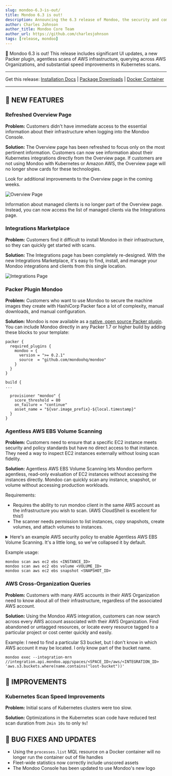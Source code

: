 ```yaml
---
slug: mondoo-6.3-is-out/
title: Mondoo 6.3 is out!
description: Announcing the 6.3 release of Mondoo, the security and compliance platform that prioritizes risks that matter most in your infrastructure.
author: Charles Johnson
author_title: Mondoo Core Team
author_url: https://github.com/charlesjohnson
tags: [release, mondoo]
---
```


🥳 Mondoo 6.3 is out! This release includes significant UI updates, a new Packer plugin, agentless scans of AWS infrastructure, querying across AWS Organizations, and substantial speed improvements in Kubernetes scans.

---

Get this release: [Installation Docs](/cnspec/) | [Package Downloads](https://releases.mondoo.com/mondoo/) | [Docker Container](https://hub.docker.com/r/mondoo/client)

---

## 🎉 NEW FEATURES

### Refreshed Overview Page

**Problem:** Customers didn't have immediate access to the essential information about their infrastructure when logging into the Mondoo Console.

**Solution:** The Overview page has been refreshed to focus only on the most pertinent information. Customers can now see information about their Kubernetes integrations directly from the Overview page. If customers are not using Mondoo with Kubernetes or Amazon AWS, the Overview page will no longer show cards for these technologies.

Look for additional improvements to the Overview page in the coming weeks.

![Overview Page](/img/releases/2022-06-23-mondoo-6.3-is-out/overview.jpg)

Information about managed clients is no longer part of the Overview page. Instead, you can now access the list of managed clients via the Integrations page.

### Integrations Marketplace

**Problem:** Customers find it difficult to install Mondoo in their infrastructure, so they can quickly get started with scans.

**Solution:** The Integrations page has been completely re-designed. With the new Integrations Marketplace, it's easy to find, install, and manage your Mondoo integrations and clients from this single location.

![Integrations Page](/img/releases/2022-06-23-mondoo-6.3-is-out/integrations.jpg)

### Packer Plugin Mondoo

**Problem:** Customers who want to use Mondoo to secure the machine images they create with HashiCorp Packer face a lot of complexity, manual downloads, and manual configuration.

**Solution:** Mondoo is now available as a [native, open source Packer plugin](https://github.com/mondoohq/packer-plugin-cnspec). You can include Mondoo directly in any Packer 1.7 or higher build by adding these blocks to your template:

```
packer {
  required_plugins {
    mondoo = {
      version = ">= 0.2.1"
      source  = "github.com/mondoohq/mondoo"
    }
  }
}
```

```
build {
...

  provisioner "mondoo" {
    score_threshold = 80
    on_failure = "continue"
    asset_name = "${var.image_prefix}-${local.timestamp}"
  }
}
```

### Agentless AWS EBS Volume Scanning

**Problem:** Customers need to ensure that a specific EC2 instance meets security and policy standards but have no direct access to that instance. They need a way to inspect EC2 instances externally without losing scan fidelity.

**Solution:** Agentless AWS EBS Volume Scanning lets Mondoo perform agentless, read-only evaluation of EC2 instances without accessing the instances directly. Mondoo can quickly scan any instance, snapshot, or volume without accessing production workloads.

Requirements:

- Requires the ability to run mondoo client in the same AWS account as the infrastructure you wish to scan. (AWS CloudShell is excellent for this!)
- The scanner needs permission to list instances, copy snapshots, create volumes, and attach volumes to instances.

<details>
  <summary>Here's an example AWS security policy to enable Agentless AWS EBS Volume Scanning. It's a little long, so we've collapsed it by default.</summary>

```json
{
  "Version": "2012-10-17",
  "Statement": [
    {
      "Condition": {
        "StringEquals": {
          "aws:ResourceTag/Created By": "Mondoo"
        }
      },
      "Action": [
        "ec2:AttachVolume",
        "ec2:DetachVolume",
        "ec2:DeleteVolume",
        "ec2:DeleteSnapshot"
      ],
      "Resource": "*",
      "Effect": "Allow"
    },
    {
      "Action": [
        "ec2:CreateSnapshot",
        "ec2:CreateVolume",
        "ec2:CopySnapshot",
        "ec2:CreateTags",
        "ec2:DescribeInstances",
        "ec2:DescribeVolumes",
        "ec2:DescribeSnapshots",
        "kms:Decrypt",
        "kms:ReEncryptTo",
        "kms:GenerateDataKeyWithoutPlaintext",
        "kms:DescribeKey",
        "kms:ReEncryptFrom"
      ],
      "Resource": "*",
      "Effect": "Allow"
    },
    {
      "Condition": {
        "Bool": {
          "kms:GrantIsForAWSResource": "true"
        }
      },
      "Action": "kms:CreateGrant",
      "Resource": "*",
      "Effect": "Allow"
    }
  ]
}
```

</details>

Example usage:

```
mondoo scan aws ec2 ebs <INSTANCE_ID>
mondoo scan aws ec2 ebs volume <VOLUME_ID>
mondoo scan aws ec2 ebs snapshot <SNAPSHOT_ID>
```

### AWS Cross-Organization Queries

**Problem:** Customers with many AWS accounts in their AWS Organization need to know about all of their infrastructure, regardless of the associated AWS account.

**Solution:** Using the Mondoo AWS integration, customers can now search across every AWS account associated with their AWS Organization. Find abandoned or untagged resources, or locate every resource tagged to a particular project or cost center quickly and easily.

Example: I need to find a particular S3 bucket, but I don't know in which AWS account it may be located. I only know part of the bucket name.

```
mondoo exec --integration-mrn //integration.api.mondoo.app/spaces/<SPACE_ID>/aws/<INTEGRATION_ID> 'aws.s3.buckets.where(name.contains("lost-bucket"))'
```

## 🧹 IMPROVEMENTS

### Kubernetes Scan Speed Improvements

**Problem:** Initial scans of Kubernetes clusters were too slow.

**Solution:** Optimizations in the Kubernetes scan code have reduced test scan duration from `2min 10s` to only `9s`!

## 🐛 BUG FIXES AND UPDATES

- Using the `processes.list` MQL resource on a Docker container will no longer run the container out of file handles
- Fleet-wide statistics now correctly include unscored assets
- The Mondoo Console has been updated to use Mondoo's new logo
